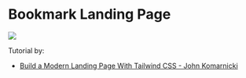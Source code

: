 # Bookmark Landing Page
<img src='https://github.com/as-segaf/bookmark-landing-page/blob/master/preview.png'/>

Tutorial by:
- [Build a Modern Landing Page With Tailwind CSS - John Komarnicki](https://www.youtube.com/watch?v=00gyCtIQp8E)